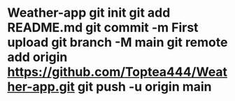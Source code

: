 # Weather-app git init git add README.md git commit -m First upload git branch -M main git remote add origin https://github.com/Toptea444/Weather-app.git git push -u origin main
